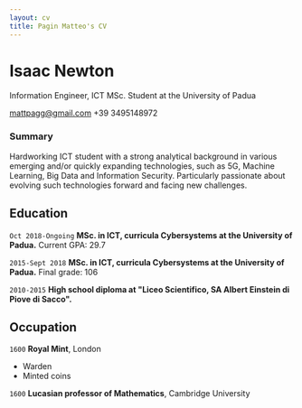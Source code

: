 ```yaml
---
layout: cv
title: Pagin Matteo's CV
---
```

# Isaac Newton
Information Engineer, ICT MSc. Student at the University of Padua

<div id="webaddress">
<a href="mattpagg@gmail.com">mattpagg@gmail.com</a>
<a">+39 3495148972</a>
</div>


### Summary

Hardworking ICT student with a strong analytical background in various emerging and/or quickly expanding technologies, such as 5G, Machine Learning, Big Data and Information Security. Particularly passionate about evolving such technologies forward and facing new challenges.


## Education

`Oct 2018-Ongoing`
__MSc. in ICT, curricula Cybersystems at the University of Padua.__
Current GPA: 29.7

`2015-Sept 2018`
__MSc. in ICT, curricula Cybersystems at the University of Padua.__
Final grade: 106

`2010-2015`
__High school diploma at "Liceo Scientifico, SA Albert Einstein di Piove di Sacco".__


## Occupation

`1600`
__Royal Mint__, London

- Warden
- Minted coins

`1600`
__Lucasian professor of Mathematics__, Cambridge University



<!-- ### Footer

Last updated: May 2013 -->


